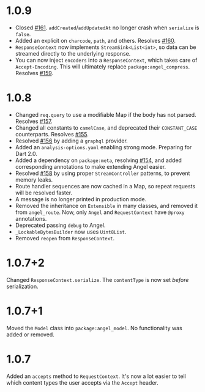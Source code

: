 # 1.0.9
* Closed [#161](https://github.com/angel-dart/framework/issues/161). `addCreated`/`addUpdatedAt` no longer
crash when `serialize` is `false`.
* Added an explicit on `charcode`, `path`, and others. Resolves
[#160](https://github.com/angel-dart/framework/issues/160).
* `ResponseContext` now implements `StreamSink<List<int>`, so data can be streamed directly to the
underlying response.
* You can now inject `encoders` into a `ResponseContext`, which takes care of `Accept-Encoding`.
This will ultimately replace `package:angel_compress`.
Resolves [#159](https://github.com/angel-dart/framework/issues/159).

# 1.0.8
* Changed `req.query` to use a modifiable Map if the body has not parsed. Resolves
[#157](https://github.com/angel-dart/framework/issues/157).
* Changed all constants to `camelCase`, and deprecated their `CONSTANT_CASE` counterparts. Resolves
[#155](https://github.com/angel-dart/framework/issues/155).
* Resolved [#156](https://github.com/angel-dart/framework/issues/156) by adding a `graphql` provider.
* Added an `analysis-options.yaml` enabling strong mode. Preparing for Dart 2.0.
* Added a dependency on `package:meta`, resolving [#154](https://github.com/angel-dart/framework/issues/154),
and added corresponding annotations to make extending Angel easier.
* Resolved [#158](https://github.com/angel-dart/framework/issues/158) by using proper `StreamController`
patterns, to prevent memory leaks.
* Route handler sequences are now cached in a Map, so repeat requests will be resolved faster.
* A message is no longer printed in production mode.
* Removed the inheritance on `Extensible` in many classes, and removed it from `angel_route`.
Now, only `Angel` and `RequestContext` have `@proxy` annotations.
* Deprecated passing `debug` to Angel.
* `_LockableBytesBuilder` now uses `Uint8List`.
* Removed `reopen` from `ResponseContext`.

# 1.0.7+2
Changed `ResponseContext.serialize`. The `contentType` is now set *before* serialization.

# 1.0.7+1
Moved the `Model` class into `package:angel_model`. No functionality was added or removed.

# 1.0.7
Added an `accepts` method to `RequestContext`. It's now a lot easier to tell which content types the
user accepts via the `Accept` header.